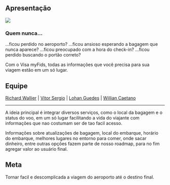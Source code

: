 ## Apresentação

<img src="./assets/interface.jpg">

### Quem nunca…
…ficou perdido no aeroporto?
…ficou ansioso esperando a bagagem que nunca aparece?
…ficou preocupado com a hora do check-in?
…ficou perdido buscando o portão correto?

Com o Visa myFids, todas as informações que você precisa para sua viagem estão em um só lugar.


## Equipe

[Richard Wallier](https://github.com/RichardWallier) | [Vitor Sergio](https://github.com/itsmevitinn) | [Lohan Guedes](https://github.com/LohanGuedes) | [Willian Caetano](https://github.com/williancaetano)

<hr>

A ideia principal é integrar diversos serviços, como o local da bagagem e o status do voo, em um só lugar facilitando a vida do viajante com informações que nao costumam ser de tao facil acesso.

Informações sobre atualizações de bagagem, local do embarque, horário do embarque, melhores lugares no entorno para comer, onde sacar dinheiro, entre outras opções fazem parte de nosso roadmap, para no fim agregar valor ao usuário final.


## Meta

Tornar facil e descomplicada a viagem do aeroporto até o destino final.
